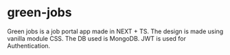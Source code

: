 # green-jobs
Green jobs is a job portal app made in NEXT + TS. The design is made using vanilla module CSS. The DB used is MongoDB. JWT is used for Authentication.
